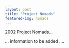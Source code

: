 ```yaml
---
layout: post
title: "Project Nomads"
featured-img: nomads
---
```

2002 Project Nomads...

... information to be added ....
